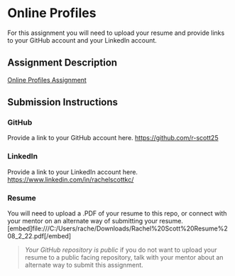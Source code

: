 # Online Profiles
For this assignment you will need to upload your resume and provide links to your GitHub account and your LinkedIn account.

## Assignment Description
[Online Profiles Assignment](https://education.launchcode.org/liftoff/modules/assignments/online-profiles)

## Submission Instructions
 
### GitHub
Provide a link to your GitHub account here.
 https://github.com/r-scott25
 
### LinkedIn
Provide a link to your LinkedIn account here.
https://www.linkedin.com/in/rachelscottkc/

### Resume
You will need to upload a .PDF of your resume to this repo, or connect with your mentor on an alternate way of submitting your resume.
[embed]file:///C:/Users/rache/Downloads/Rachel%20Scott%20Resume%208_2_22.pdf[/embed]
> *Your GitHub repository is public* if you do not want to upload your resume to a public facing repository, talk with your mentor about an alternate way to submit this assignment.
